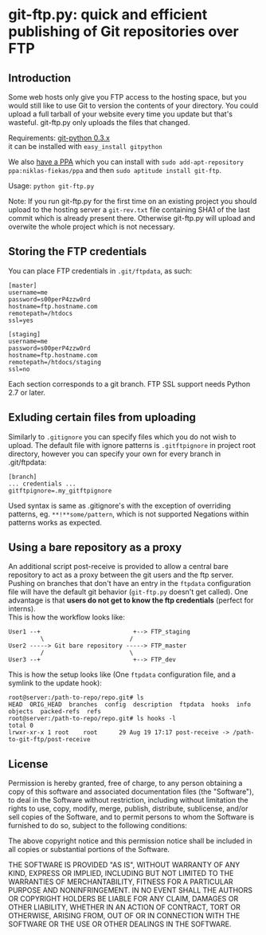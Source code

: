 git-ftp.py: quick and efficient publishing of Git repositories over FTP
=======================================================================

Introduction
------------

Some web hosts only give you FTP access to the hosting space, but
you would still like to use Git to version the contents of your
directory.  You could upload a full tarball of your website every
time you update but that's wasteful.  git-ftp.py only uploads the
files that changed.

Requirements: [git-python 0.3.x](http://gitorious.org/git-python)  
it can be installed with `easy_install gitpython`

We also [have a PPA](https://launchpad.net/~niklas-fiekas/+archive/ppa)
which you can install with `sudo add-apt-repository ppa:niklas-fiekas/ppa`
and then `sudo aptitude install git-ftp`.

Usage: `python git-ftp.py`

Note: If you run git-ftp.py for the first time on an existing project 
you should upload to the hosting server a `git-rev.txt` file containing 
SHA1 of the last commit which is already present there. Otherwise git-ftp.py 
will upload and overwite the whole project which is not necessary.

Storing the FTP credentials
---------------------------

You can place FTP credentials in `.git/ftpdata`, as such:

    [master]
    username=me
    password=s00perP4zzw0rd
    hostname=ftp.hostname.com
    remotepath=/htdocs
    ssl=yes

    [staging]
    username=me
    password=s00perP4zzw0rd
    hostname=ftp.hostname.com
    remotepath=/htdocs/staging
    ssl=no

Each section corresponds to a git branch. FTP SSL support needs Python
2.7 or later.

Exluding certain files from uploading
-------------------------------------

Similarly to `.gitignore` you can specify files which you do not wish to upload.
The default file with ignore patterns is `.gitftpignore` in project root directory,
however you can specify your own for every branch in .git/ftpdata:

    [branch]
    ... credentials ...
    gitftpignore=.my_gitftpignore

Used syntax is same as .gitignore's with the exception of overriding patterns,
eg. `**!**some/pattern`, which is not supported
Negations within patterns works as expected. 

Using a bare repository as a proxy
----------------------------------

An additional script post-receive is provided to allow a central bare repository
to act as a proxy between the git users and the ftp server.  
Pushing on branches that don't have an entry in the `ftpdata` configuration file
will have the default git behavior (`git-ftp.py` doesn't get called).
One advantage is that **users do not get to know the ftp credentials** (perfect for interns).  
This is how the workflow looks like:

    User1 --+                          +--> FTP_staging
             \                        /
    User2 -----> Git bare repository -----> FTP_master
             /                        \
    User3 --+                          +--> FTP_dev

This is how the setup looks like (One `ftpdata` configuration file, and a symlink to the update hook):

    root@server:/path-to-repo/repo.git# ls
    HEAD  ORIG_HEAD  branches  config  description  ftpdata  hooks  info  objects  packed-refs  refs
    root@server:/path-to-repo/repo.git# ls hooks -l
    total 0
    lrwxr-xr-x 1 root    root      29 Aug 19 17:17 post-receive -> /path-to-git-ftp/post-receive


License
--------

Permission is hereby granted, free of charge, to any person
obtaining a copy of this software and associated documentation
files (the "Software"), to deal in the Software without
restriction, including without limitation the rights to use,
copy, modify, merge, publish, distribute, sublicense, and/or sell
copies of the Software, and to permit persons to whom the
Software is furnished to do so, subject to the following
conditions:

The above copyright notice and this permission notice shall be
included in all copies or substantial portions of the Software.

THE SOFTWARE IS PROVIDED "AS IS", WITHOUT WARRANTY OF ANY KIND,
EXPRESS OR IMPLIED, INCLUDING BUT NOT LIMITED TO THE WARRANTIES
OF MERCHANTABILITY, FITNESS FOR A PARTICULAR PURPOSE AND
NONINFRINGEMENT. IN NO EVENT SHALL THE AUTHORS OR COPYRIGHT
HOLDERS BE LIABLE FOR ANY CLAIM, DAMAGES OR OTHER LIABILITY,
WHETHER IN AN ACTION OF CONTRACT, TORT OR OTHERWISE, ARISING
FROM, OUT OF OR IN CONNECTION WITH THE SOFTWARE OR THE USE OR
OTHER DEALINGS IN THE SOFTWARE.
